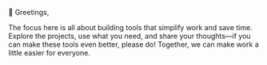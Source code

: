 👋 Greetings,

The focus here is all about building tools that simplify work and save time. Explore the projects, use what you need, and share your thoughts—if you can make these tools even better, please do! Together, we can make work a little easier for everyone.

<!---
ljara2106/ljara2106 is a ✨ special ✨ repository because its `README.md` (this file) appears on your GitHub profile.
You can click the Preview link to take a look at your changes.
--->

